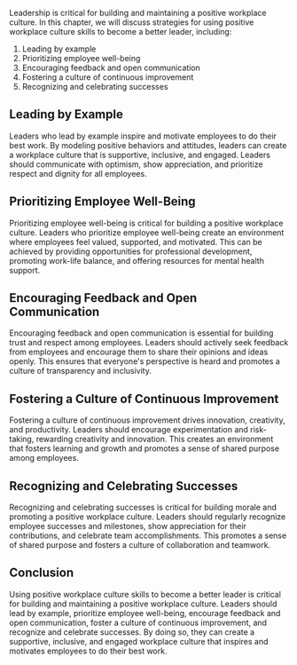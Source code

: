 
Leadership is critical for building and maintaining a positive workplace culture. In this chapter, we will discuss strategies for using positive workplace culture skills to become a better leader, including:

1. Leading by example
2. Prioritizing employee well-being
3. Encouraging feedback and open communication
4. Fostering a culture of continuous improvement
5. Recognizing and celebrating successes

Leading by Example
------------------

Leaders who lead by example inspire and motivate employees to do their best work. By modeling positive behaviors and attitudes, leaders can create a workplace culture that is supportive, inclusive, and engaged. Leaders should communicate with optimism, show appreciation, and prioritize respect and dignity for all employees.

Prioritizing Employee Well-Being
--------------------------------

Prioritizing employee well-being is critical for building a positive workplace culture. Leaders who prioritize employee well-being create an environment where employees feel valued, supported, and motivated. This can be achieved by providing opportunities for professional development, promoting work-life balance, and offering resources for mental health support.

Encouraging Feedback and Open Communication
-------------------------------------------

Encouraging feedback and open communication is essential for building trust and respect among employees. Leaders should actively seek feedback from employees and encourage them to share their opinions and ideas openly. This ensures that everyone's perspective is heard and promotes a culture of transparency and inclusivity.

Fostering a Culture of Continuous Improvement
---------------------------------------------

Fostering a culture of continuous improvement drives innovation, creativity, and productivity. Leaders should encourage experimentation and risk-taking, rewarding creativity and innovation. This creates an environment that fosters learning and growth and promotes a sense of shared purpose among employees.

Recognizing and Celebrating Successes
-------------------------------------

Recognizing and celebrating successes is critical for building morale and promoting a positive workplace culture. Leaders should regularly recognize employee successes and milestones, show appreciation for their contributions, and celebrate team accomplishments. This promotes a sense of shared purpose and fosters a culture of collaboration and teamwork.

Conclusion
----------

Using positive workplace culture skills to become a better leader is critical for building and maintaining a positive workplace culture. Leaders should lead by example, prioritize employee well-being, encourage feedback and open communication, foster a culture of continuous improvement, and recognize and celebrate successes. By doing so, they can create a supportive, inclusive, and engaged workplace culture that inspires and motivates employees to do their best work.
